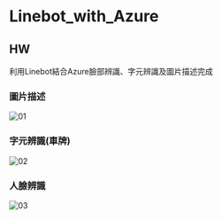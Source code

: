 # Linebot_with_Azure

## HW
利用Linebot結合Azure臉部辨識、字元辨識及圖片描述完成

### 圖片描述
![01](https://user-images.githubusercontent.com/78791996/116983100-41c38200-acfc-11eb-9856-887a40ff1185.PNG)
### 字元辨識(車牌)
![02](https://user-images.githubusercontent.com/78791996/116983108-4720cc80-acfc-11eb-9fc2-7d2d0b12391d.PNG)
### 人臉辨識
![03](https://user-images.githubusercontent.com/78791996/116983124-4b4cea00-acfc-11eb-9090-7a9f1d96867a.PNG)
